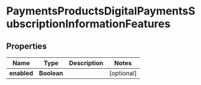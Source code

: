 
# PaymentsProductsDigitalPaymentsSubscriptionInformationFeatures

## Properties
Name | Type | Description | Notes
------------ | ------------- | ------------- | -------------
**enabled** | **Boolean** |  |  [optional]



